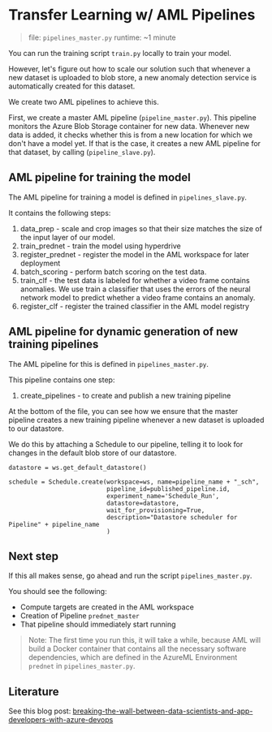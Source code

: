 # Transfer Learning w/ AML Pipelines

> file: `pipelines_master.py`
> runtime: ~1 minute

You can run the training script `train.py` locally to train your model. 

However, let's figure out how to scale our solution such that whenever a new dataset is uploaded to blob store, a new anomaly detection service is automatically created for this dataset.

We create two AML pipelines to achieve this. 

First, we create a master AML pipeline (`pipeline_master.py`). This pipeline monitors the Azure Blob Storage container for new data.  Whenever new data is added, it checks whether this is from a new location for which we don't have a model yet. If that is the case, it creates a new AML pipeline for that dataset, by calling (`pipeline_slave.py`).

## AML pipeline for training the model

The AML pipeline for training a model is defined in `pipelines_slave.py`.

It contains the following steps:
1. data_prep - scale and crop images so that their size matches the size of the input layer of our model.
1. train_prednet - train the model using hyperdrive
1. register_prednet - register the model in the AML workspace for later deployment
1. batch_scoring - perform batch scoring on the test data.
1. train_clf - the test data is labeled for whether a video frame contains anomalies.  We use train a classifier that uses the errors of the neural network model to predict whether a video frame contains an anomaly. 
1. register_clf - register the trained classifier in the AML model registry

## AML pipeline for dynamic generation of new training pipelines

The AML pipeline for this is defined in `pipelines_master.py`.

This pipeline contains one step:
1. create_pipelines - to create and publish a new training pipeline

At the bottom of the file, you can see how we ensure that the master pipeline creates a new training pipeline whenever a new dataset is uploaded to our datastore.

We do this by attaching a Schedule to our pipeline, telling it to look for changes in the default blob store of our datastore.

```
datastore = ws.get_default_datastore()

schedule = Schedule.create(workspace=ws, name=pipeline_name + "_sch",
                           pipeline_id=published_pipeline.id, 
                           experiment_name='Schedule_Run',
                           datastore=datastore,
                           wait_for_provisioning=True,
                           description="Datastore scheduler for Pipeline" + pipeline_name
                           )
```

## Next step

If this all makes sense, go ahead and run the script `pipelines_master.py`.

You should see the following:
- Compute targets are created in the AML workspace
- Creation of Pipeline `prednet_master`
- That pipeline should immediately start running

> Note: The first time you run this, it will take a while, because AML will build a Docker container that contains all the necessary software dependencies, which are defined in the AzureML Environment `prednet` in `pipelines_master.py`.


## Literature
See this blog post: [breaking-the-wall-between-data-scientists-and-app-developers-with-azure-devops](https://azure.microsoft.com/en-us/blog/breaking-the-wall-between-data-scientists-and-app-developers-with-azure-devops/)